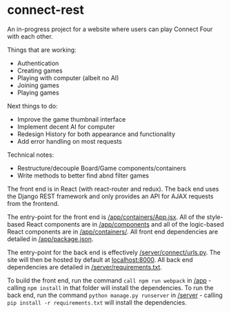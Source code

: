 # connect-rest

An in-progress project for a website where users can play Connect Four with each other. 

Things that are working:
* Authentication
* Creating games
* Playing with computer (albeit no AI)
* Joining games
* Playing games

Next things to do:
* Improve the game thumbnail interface
* Implement decent AI for computer
* Redesign History for both appearance and functionality
* Add error handling on most requests

Technical notes:
* Restructure/decouple Board/Game components/containers
* Write methods to better find abnd filter games


The front end is in React (with react-router and redux). The back end uses the Django REST framework and only provides an API for AJAX requests from the frontend.

The entry-point for the front end is [/app/containers/App.jsx](/app/containers/App.jsx). All of the style-based React components are in [/app/components](/app/components) and all of the logic-based React components are in [/app/containers/](/app/containers/). All front end dependencies are detailed in [/app/package.json](/app/package.json).

The entry-point for the back end is effectively [/server/connect/urls.py](/server/connect/urls.py). The site will then be hosted by default at [localhost:8000](http://localhost:8000). All back end dependencies are detailed in [/server/requirements.txt](/server/requirements.txt).

To build the front end, run the command `call npm run webpack` in [/app](/app) - calling `npm install` in that folder will install the dependencies. To run the back end, run the command `python manage.py runserver` in [/server](/server) - calling `pip install -r requirements.txt` will install the dependencies.
